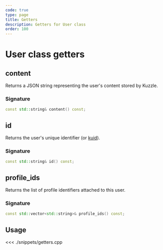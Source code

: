 ```yaml
---
code: true
type: page
title: Getters
description: Getters for User class
order: 100
---
```


# User class getters

## content

Returns a JSON string representing the user's content stored by Kuzzle.

### Signature

```cpp
const std::string& content() const;
```

## id

Returns the user's unique identifier (or [kuid](/core/1/guides/essentials/user-authentication/#kuzzle-user-identifier-kuid-default)).

### Signature

```cpp
const std::string& id() const;
```

## profile_ids

Returns the list of profile identifiers attached to this user.

### Signature

```cpp
const std::vector<std::string>& profile_ids() const;
```

## Usage

<<< ./snippets/getters.cpp
